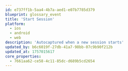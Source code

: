 ```yaml
---
id: e737ff1b-5aa4-4b7a-aed1-e07b7785d379
blueprint: glossary_event
title: 'Start Session'
platform:
  - ios
  - android
  - web
description: 'Autocaptured when a new session starts'
updated_by: b6c6019f-27db-41a7-98bb-07c9b90f212b
updated_at: 1757015617
core_properties:
  - 7661aa62-ce58-4c11-85dc-d689b5cd2654
---
```


